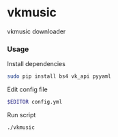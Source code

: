 # vkmusic
vkmusic downloader

### Usage

Install dependencies

```sh
sudo pip install bs4 vk_api pyyaml
```

Edit config file

```sh
$EDITOR config.yml
```

Run script

```sh
./vkmusic
```
